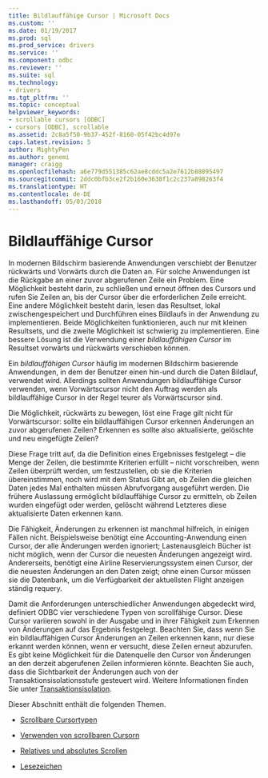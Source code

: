 ```yaml
---
title: Bildlauffähige Cursor | Microsoft Docs
ms.custom: ''
ms.date: 01/19/2017
ms.prod: sql
ms.prod_service: drivers
ms.service: ''
ms.component: odbc
ms.reviewer: ''
ms.suite: sql
ms.technology:
- drivers
ms.tgt_pltfrm: ''
ms.topic: conceptual
helpviewer_keywords:
- scrollable cursors [ODBC]
- cursors [ODBC], scrollable
ms.assetid: 2c8a5f50-9b37-452f-8160-05f42bc4d97e
caps.latest.revision: 5
author: MightyPen
ms.author: genemi
manager: craigg
ms.openlocfilehash: a6e779d551385c62ae8cddc5a2e7612b88095497
ms.sourcegitcommit: 2ddc0bfb3ce2f2b160e3638f1c2c237a898263f4
ms.translationtype: HT
ms.contentlocale: de-DE
ms.lasthandoff: 05/03/2018
---
```

# <a name="scrollable-cursors"></a>Bildlauffähige Cursor
In modernen Bildschirm basierende Anwendungen verschiebt der Benutzer rückwärts und Vorwärts durch die Daten an. Für solche Anwendungen ist die Rückgabe an einer zuvor abgerufenen Zeile ein Problem. Eine Möglichkeit besteht darin, zu schließen und erneut öffnen des Cursors und rufen Sie Zeilen an, bis der Cursor über die erforderlichen Zeile erreicht. Eine andere Möglichkeit besteht darin, lesen das Resultset, lokal zwischengespeichert und Durchführen eines Bildlaufs in der Anwendung zu implementieren. Beide Möglichkeiten funktionieren, auch nur mit kleinen Resultsets, und die zweite Möglichkeit ist schwierig zu implementieren. Eine bessere Lösung ist die Verwendung einer *bildlauffähigen Cursor* im Resultset vorwärts und rückwärts verschieben können.  
  
 Ein *bildlauffähigen Cursor* häufig im modernen Bildschirm basierende Anwendungen, in dem der Benutzer einen hin-und durch die Daten Bildlauf, verwendet wird. Allerdings sollten Anwendungen bildlauffähige Cursor verwenden, wenn Vorwärtscursor nicht den Auftrag werden als bildlauffähige Cursor in der Regel teurer als Vorwärtscursor sind.  
  
 Die Möglichkeit, rückwärts zu bewegen, löst eine Frage gilt nicht für Vorwärtscursor: sollte ein bildlauffähigen Cursor erkennen Änderungen an zuvor abgerufenen Zeilen? Erkennen es sollte also aktualisierte, gelöschte und neu eingefügte Zeilen?  
  
 Diese Frage tritt auf, da die Definition eines Ergebnisses festgelegt – die Menge der Zeilen, die bestimmte Kriterien erfüllt – nicht vorschreiben, wenn Zeilen überprüft werden, um festzustellen, ob sie die Kriterien übereinstimmen, noch wird mit dem Status Gibt an, ob Zeilen die gleichen Daten jedes Mal enthalten müssen Abrufvorgang ausgeführt werden. Die frühere Auslassung ermöglicht bildlauffähige Cursor zu ermitteln, ob Zeilen wurden eingefügt oder werden, gelöscht während Letzteres diese aktualisierte Daten erkennen kann.  
  
 Die Fähigkeit, Änderungen zu erkennen ist manchmal hilfreich, in einigen Fällen nicht. Beispielsweise benötigt eine Accounting-Anwendung einen Cursor, der alle Änderungen werden ignoriert; Lastenausgleich Bücher ist nicht möglich, wenn der Cursor die neuesten Änderungen angezeigt wird. Andererseits, benötigt eine Airline Reservierungssystem einen Cursor, der die neuesten Änderungen an den Daten zeigt; ohne einen Cursor müssen sie die Datenbank, um die Verfügbarkeit der aktuellsten Flight anzeigen ständig requery.  
  
 Damit die Anforderungen unterschiedlicher Anwendungen abgedeckt wird, definiert ODBC vier verschiedene Typen von scrollfähige Cursor. Diese Cursor variieren sowohl in der Ausgabe und in ihrer Fähigkeit zum Erkennen von Änderungen auf das Ergebnis festgelegt. Beachten Sie, dass wenn Sie ein bildlauffähigen Cursor Änderungen an Zeilen erkennen kann, nur diese erkannt werden können, wenn er versucht, diese Zeilen erneut abzurufen. Es gibt keine Möglichkeit für die Datenquelle den Cursor von Änderungen an den derzeit abgerufenen Zeilen informieren könnte. Beachten Sie auch, dass die Sichtbarkeit der Änderungen auch von der Transaktionsisolationsstufe gesteuert wird. Weitere Informationen finden Sie unter [Transaktionsisolation](../../../odbc/reference/develop-app/transaction-isolation.md).  
  
 Dieser Abschnitt enthält die folgenden Themen.  
  
-   [Scrollbare Cursortypen](../../../odbc/reference/develop-app/scrollable-cursor-types.md)  
  
-   [Verwenden von scrollbaren Cursorn](../../../odbc/reference/develop-app/using-scrollable-cursors.md)  
  
-   [Relatives und absolutes Scrollen](../../../odbc/reference/develop-app/relative-and-absolute-scrolling.md)  
  
-   [Lesezeichen](../../../odbc/reference/develop-app/bookmarks-odbc.md)
